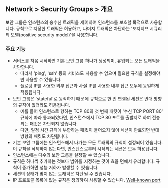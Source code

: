 ## Network > Security Groups > 개요

보안 그룹은 인스턴스의 송수신 트래픽을 제어하여 인스턴스를 보호할 목적으로 사용합니다. 규칙으로 지정한 트래픽은 허용하고, 나머지 트래픽은 차단하는 '포지티브 시큐리티 모델(positive security model)'을 사용합니다.
 
### 주요 기능
* 서비스를 처음 시작하면 기본 보안 그룹 하나가 생성되며, 유입되는 모든 트래픽을 차단합니다.
    * 따라서 'ping', 'ssh' 등의 서비스도 사용할 수 없으며 필요한 규칙을 설정해야만 사용할 수 있습니다.
    * 플로팅 IP를 사용한 외부 접근과 사설 IP를 사용한 내부 접근 모두에 동일하게 적용됩니다.
* 보안 그룹은 'stateful'로 동작하기 때문에 규칙으로 한 번 연결된 세션은 반대 방향의 규칙이 없더라도 허용됩니다.
    * 예를 들어 인스턴스로 향하는 TCP 80의 첫 번째 패킷이 '수신 TCP PORT 80' 규칙에 따라 통과되었다면, 인스턴스에서 TCP 80 포트를 출발지로 하여 전송되는 패킷은 차단되지 않습니다.
    * 다만, 일정 시간 규칙에 부합하는 패킷이 들어오지 않아 세션이 만료되면 반대 방향의 패킷도 차단됩니다.
* 기본 보안 그룹에는 인스턴스에서 나가는 모든 트래픽의 규칙이 설정되어 있습니다. 이 규칙을 삭제하지 않는다면, 인스턴스로부터 시작되는 세션은 모두 허용됩니다.
* 인스턴스에는 다수의 보안 그룹을 설정할 수 있습니다.
* 규칙은 하나씩 추가하는 것보다 범위를 지정하는 것이 효율 면에서 유리합니다. 규칙이 증가하면 성능 저하가 발생할 수 있습니다.
* 세션의 상태가 맞지 않는 트래픽은 차단될 수 있습니다.
* IP 프로토콜 목록에 없는 규칙은 정의하여 사용할 수 있습니다. [Well-known port](https://en.wikipedia.org/wiki/List_of_TCP_and_UDP_port_numbers)


